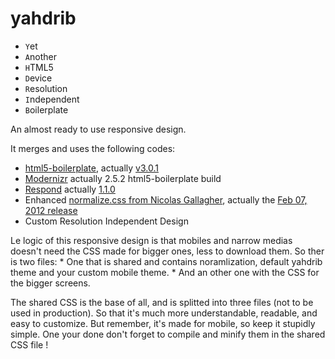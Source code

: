 yahdrib
=======

* `Y`et
* `A`nother
* `H`TML5
* `D`evice
* `R`esolution
* `I`ndependent
* `B`oilerplate

An almost ready to use responsive design.

It merges and uses the following codes:

* [html5-boilerplate](https://github.com/h5bp/html5-boilerplate), actually [v3.0.1](https://github.com/h5bp/html5-boilerplate/zipball/v3.0.1)
* [Modernizr](http://www.modernizr.com) actually 2.5.2 html5-boilerplate build
* [Respond](https://github.com/scottjehl/Respond) actually [1.1.0](https://github.com/scottjehl/Respond/blob/c82ab674098de89ca5a144ea236a5697011b807c/respond.min.js)
* Enhanced [normalize.css from Nicolas Gallagher](https://github.com/necolas/normalize.css), actually the [Feb 07, 2012 release](https://github.com/necolas/normalize.css/commit/5e5496c026a0211ac2fdfd62cb59e25455dced55)
* Custom Resolution Independent Design

Le logic of this responsive design is that mobiles and narrow medias doesn't need the CSS made for bigger ones, less to download them.
So ther is two files:
    * One that is shared and contains noramlization, default yahdrib theme and your custom mobile theme.
    * And an other one with the CSS for the bigger screens.

The shared CSS is the base of all, and is splitted into three files (not to be used in production).
So that it's much more understandable, readable, and easy to customize.
But remember, it's made for mobile, so keep it stupidly simple.
One your done don't forget to compile and minify them in the shared CSS file !

